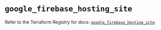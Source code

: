 # `google_firebase_hosting_site`

Refer to the Terraform Registry for docs: [`google_firebase_hosting_site`](https://registry.terraform.io/providers/hashicorp/google-beta/5.37.0/docs/resources/google_firebase_hosting_site).
